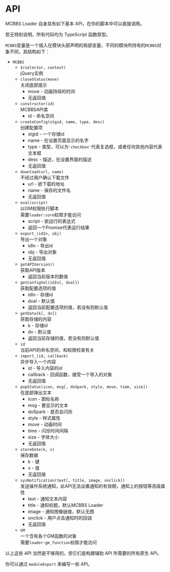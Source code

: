 # API

MCBBS Loader 自身具有如下基本 API，在你的脚本中可以直接调用。

若无特别说明，所有代码均为 TypeScript 函数原型。

`MCBBS`变量是一个插入在模块头部声明的局部变量，不同的模块所持有的`MCBBS`对象不同，其结构如下：  
- `MCBBS`
  - `$(selector, context)`  
    jQuery实例  
  - `closeStatus(move)`  
    关闭底部提示  
    - move - 动画持续的时间  
    - 无返回值
  - `constructor(id)`  
    MCBBSAPI类  
    - id - 命名空间  
  - `createConfig(stgid, name, type, desc)`  
    创建配置项  
    - stgid - 一个存储id  
    - name - 在设置页面显示的名字  
    - type - 类型，可以为`'checkbox'`代表复选框，或者任何其他内容代表文本框  
    - desc - 描述，在设置界面的描述  
    - 无返回值
  - `download(url, name)`  
    不经过用户确认下载文件  
    - url - 欲下载的地址  
    - name - 保存的文件名  
    - 无返回值  
  - `eval(script)`  
    以GM权限执行脚本  
    需要`loader:core`权限才能访问  
    - script - 欲运行的表达式
    - 返回一个Promise代表运行结果
  - `export_(idIn, obj)`  
    导出一个对象  
    - idIn - 导出id  
    - obj - 导出对象  
    - 无返回值  
  - `getAPIVersion()`  
    获取API版本  
    - 返回当前版本的数值
  - `getConfigVal(idIn[, dval])`  
    获取配置选项的值  
    - idIn - 存储id  
    - dval - 默认值  
    - 返回当前配置选项的值，若没有则默认值  
  - `getData(k[, dv])`  
    获取存储的内容
    - k - 存储id
    - dv - 默认值  
    - 返回当前存储的值，若没有则默认值  
  - `id`  
    当前API的命名空间，和权限检查有关  
  - `import_(id, callback)`  
    异步导入一个内容
    - id - 导入内容的id  
    - callback - 回调函数，接受一个导入的对象  
    - 无返回值
  - `popStatus(icon, msg[, doSpark, style, move, time, size])`  
    在底部弹出文本  
    - icon - 图标名称  
    - msg - 要显示的文本  
    - doSpark - 是否会闪烁  
    - style - 样式属性  
    - move - 动画时间  
    - time - 闪烁时间间隔  
    - size - 字体大小
    - 无返回值  
  - `storeDate(k, v)`  
    保存数据
    - k - 键
    - v - 值
    - 无返回值
  - `sysNotification(text[, title, image, onclick])`  
    发送操作系统通知，此API无法设置通知的有效期，通知上的按钮等高级属性
    - text - 通知文本内容  
    - title - 通知标题，默认MCBBS Loader  
    - image - 通知图像链接，默认无图  
    - onclick - 用户点击通知时的回调  
    - 无返回值  
  - `GM`  
    一个含有各个GM函数的对象  
    需要`loader:gm_function`权限才能访问  

    

以上这些 API 当然是不够用的，但它们是构建辅助 API 所需要的所有原生 API。

你可以通过 `moduleExport` 来编写一些 API。